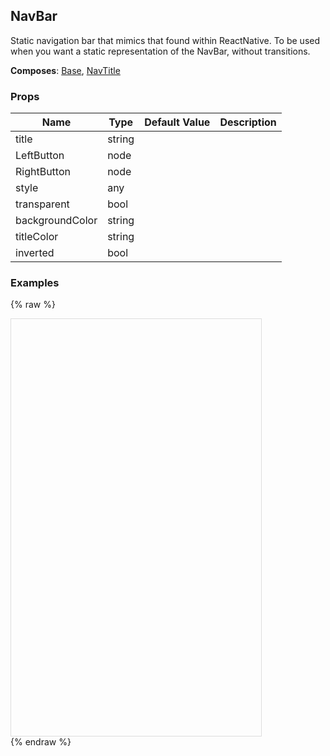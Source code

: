 ## NavBar 
 
Static navigation bar that mimics that found
within ReactNative. To be used when you want a static
representation of the NavBar, without transitions.

 
 __Composes__: [Base](Base.md), [NavTitle](NavTitle.md) 


 ### Props
Name | Type | Default Value | Description
--- | --- | --- | --- 
title | string  |   | 
LeftButton | node  |   | 
RightButton | node  |   | 
style | any  |   | 
transparent | bool  |   | 
backgroundColor | string  |   | 
titleColor | string  |   | 
inverted | bool  |   | 
 

  ### Examples

  {% raw %}

  <script src="https://fb.me/react-15.2.1.js"></script>
  <script src="https://fb.me/react-dom-15.2.1.js"></script>
  <script src="https://rawgit.com/bmcmahen/panza/docs/docs/assets/ReactNative.js"></script>
  <script src="https://rawgit.com/bmcmahen/panza/docs/docs/assets/panza.web.js"></script>
  <link href='https://cdn.rawgit.com/driftyco/ionicons/3.0/dist/css/ionicons.css' rel='stylesheet'><link>
  <div style="position: relative; width: 400px; height: 667px; border: 1px solid #ddd;" id='react-root'></div>
  <script>
'use strict';

var _Panza = Panza;
var Button = _Panza.Button;
var Divider = _Panza.Divider;
var Base = _Panza.Base;
var Text = _Panza.Text;
var _ReactNative = ReactNative;
var ListView = _ReactNative.ListView;


function noop() {
  console.log('button pressed');
}

var ds = new ListView.DataSource({
  rowHasChanged: function rowHasChanged(r1, r2) {
    return r1 !== r2;
  }
});

var Module = function Module(_ref) {
  var examples = _ref.examples;


  var datas = ds.cloneWithRows(examples);

  return React.createElement(Base, {
    Component: ListView,
    dataSource: datas,
    renderRow: function renderRow(row) {
      return React.createElement(
        Base,
        { py: 2 },
        React.createElement(
          Base,
          { px: 2 },
          React.createElement(
            Text,
            { mb: 1, bold: true },
            row.title
          )
        ),
        React.createElement(
          Base,
          row.props,
          row.render()
        ),
        React.createElement(
          Base,
          { p: 2, mt: 1 },
          React.createElement(
            'code',
            null,
            React.createElement(
              'pre',
              null,
              row.exampleString || row.code
            )
          )
        )
      );
    },
    renderSeparator: function renderSeparator(a, b) {
      return React.createElement(Divider, { key: a + b });
    }
  });
};

var Examples = function Examples() {
  var _Panza2 = Panza;
  var NavBar = _Panza2.NavBar;
  var NavTouchableText = _Panza2.NavTouchableText;
  var NavTouchableIcon = _Panza2.NavTouchableIcon;
  var CloseIcon = _Panza2.CloseIcon;
  var ButtonGroup = _Panza2.ButtonGroup;
  var Button = _Panza2.Button;
  var Divider = _Panza2.Divider;
  var _ReactNative2 = ReactNative;
  var View = _ReactNative2.View;


  var styles = { paddingVertical: 4 };
  var log = function log() {
    console.log('hello');
  };

  return [{
    title: 'NavBar',
    description: 'A basic NavBar',
    render: function render() {
      return React.createElement(NavBar, {
        RightButton: React.createElement(
          NavTouchableText,
          { onPress: log },
          'Save'
        ),
        LeftButton: React.createElement(
          NavTouchableIcon,
          {
            accessibilityLabel: 'Close',
            onPress: log },
          React.createElement(CloseIcon, null)
        ),
        title: 'Hello World',
        backgroundColor: '#fafafa'
      });
    },
    code: '<CloseIcon />',
    code: '<NavTouchableIcon\n            accessibilityLabel=\'Close\'\n            onPress={log}>\n            <CloseIcon />\n          </NavTouchableIcon>',
    code: '<NavTouchableText onPress={log}>\n            Save\n          </NavTouchableText>',
    code: '<NavBar\n        RightButton={\n          <NavTouchableText onPress={log}>\n            Save\n          </NavTouchableText>\n        }\n        LeftButton={\n          <NavTouchableIcon\n            accessibilityLabel=\'Close\'\n            onPress={log}>\n            <CloseIcon />\n          </NavTouchableIcon>\n        }\n        title=\'Hello World\'\n        backgroundColor=\'#fafafa\'\n      />'
  }, {
    title: 'Inverted NavBar',
    render: function render() {
      return React.createElement(NavBar, {
        inverted: true,
        backgroundColor: 'primary',
        RightButton: React.createElement(
          NavTouchableText,
          { color: 'white', onPress: log },
          'Save'
        ),
        LeftButton: React.createElement(
          NavTouchableIcon,
          {
            accessibilityLabel: 'Close',
            onPress: log },
          React.createElement(CloseIcon, { color: 'white' })
        ),
        title: 'Hello World'
      });
    },
    code: '<CloseIcon color=\'white\' />',
    code: '<NavTouchableIcon\n            accessibilityLabel=\'Close\'\n            onPress={log}>\n            <CloseIcon color=\'white\' />\n          </NavTouchableIcon>',
    code: '<NavTouchableText color=\'white\' onPress={log}>\n            Save\n          </NavTouchableText>',
    code: '<NavBar\n        inverted\n        backgroundColor=\'primary\'\n        RightButton={\n          <NavTouchableText color=\'white\' onPress={log}>\n            Save\n          </NavTouchableText>\n        }\n        LeftButton={\n          <NavTouchableIcon\n            accessibilityLabel=\'Close\'\n            onPress={log}>\n            <CloseIcon color=\'white\' />\n          </NavTouchableIcon>\n        }\n        title=\'Hello World\'\n      />'
  }, {
    title: 'With Button Group',
    render: function render() {
      return React.createElement(
        View,
        null,
        React.createElement(NavBar, {
          RightButton: React.createElement(
            NavTouchableText,
            { onPress: log },
            'Save'
          ),
          LeftButton: React.createElement(
            NavTouchableIcon,
            {
              accessibilityLabel: 'Close',
              onPress: log },
            React.createElement(CloseIcon, null)
          ),
          title: 'Hello World',
          backgroundColor: '#fafafa'
        }),
        React.createElement(
          ButtonGroup,
          { style: styles, backgroundColor: '#fafafa' },
          React.createElement(
            Button,
            { small: true, onPress: log, transparent: true, icon: 'ios-heart-outline' },
            'Like'
          ),
          React.createElement(
            Button,
            { small: true, onPress: log, transparent: true, icon: 'ios-text-outline' },
            'Comment'
          ),
          React.createElement(
            Button,
            { small: true, onPress: log, transparent: true, icon: 'ios-share-outline' },
            'Share'
          )
        ),
        React.createElement(Divider, null)
      );
    },
    code: '<Divider />',
    code: '<Button small onPress={log} transparent icon=\'ios-share-outline\'>\n            Share\n          </Button>',
    code: '<Button small onPress={log} transparent icon=\'ios-text-outline\'>\n            Comment\n          </Button>',
    code: '<Button small onPress={log} transparent icon=\'ios-heart-outline\'>\n            Like\n          </Button>',
    code: '<ButtonGroup style={styles} backgroundColor=\'#fafafa\'>\n          <Button small onPress={log} transparent icon=\'ios-heart-outline\'>\n            Like\n          </Button>\n          <Button small onPress={log} transparent icon=\'ios-text-outline\'>\n            Comment\n          </Button>\n          <Button small onPress={log} transparent icon=\'ios-share-outline\'>\n            Share\n          </Button>\n        </ButtonGroup>',
    code: '<CloseIcon />',
    code: '<NavTouchableIcon\n              accessibilityLabel=\'Close\'\n              onPress={log}>\n              <CloseIcon />\n            </NavTouchableIcon>',
    code: '<NavTouchableText onPress={log}>\n              Save\n            </NavTouchableText>',
    code: '<NavBar\n          RightButton={\n            <NavTouchableText onPress={log}>\n              Save\n            </NavTouchableText>\n          }\n          LeftButton={\n            <NavTouchableIcon\n              accessibilityLabel=\'Close\'\n              onPress={log}>\n              <CloseIcon />\n            </NavTouchableIcon>\n          }\n          title=\'Hello World\'\n          backgroundColor=\'#fafafa\'\n        />',
    code: '<View>\n        <NavBar\n          RightButton={\n            <NavTouchableText onPress={log}>\n              Save\n            </NavTouchableText>\n          }\n          LeftButton={\n            <NavTouchableIcon\n              accessibilityLabel=\'Close\'\n              onPress={log}>\n              <CloseIcon />\n            </NavTouchableIcon>\n          }\n          title=\'Hello World\'\n          backgroundColor=\'#fafafa\'\n        />\n        <ButtonGroup style={styles} backgroundColor=\'#fafafa\'>\n          <Button small onPress={log} transparent icon=\'ios-heart-outline\'>\n            Like\n          </Button>\n          <Button small onPress={log} transparent icon=\'ios-text-outline\'>\n            Comment\n          </Button>\n          <Button small onPress={log} transparent icon=\'ios-share-outline\'>\n            Share\n          </Button>\n        </ButtonGroup>\n        <Divider />\n      </View>'
  }];
};

var App = function App() {
  return React.createElement(Module, { examples: Examples() });
};

ReactNative.AppRegistry.registerComponent('MyApp', function () {
  return App;
});
ReactNative.AppRegistry.runApplication('MyApp', {
  rootTag: document.getElementById('react-root')
});
  </script>
  {% endraw %}

